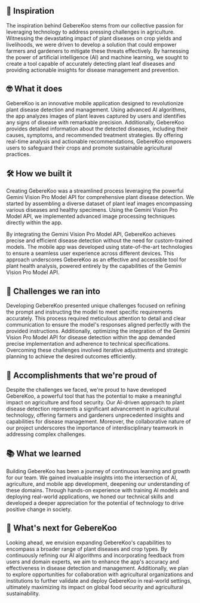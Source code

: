 ## 🌠 Inspiration

The inspiration behind GebereKoo stems from our collective passion for leveraging technology to address pressing challenges in agriculture. Witnessing the devastating impact of plant diseases on crop yields and livelihoods, we were driven to develop a solution that could empower farmers and gardeners to mitigate these threats effectively. By harnessing the power of artificial intelligence (AI) and machine learning, we sought to create a tool capable of accurately detecting plant leaf diseases and providing actionable insights for disease management and prevention.

## 🤓 What it does

GebereKoo is an innovative mobile application designed to revolutionize plant disease detection and management. Using advanced AI algorithms, the app analyzes images of plant leaves captured by users and identifies any signs of disease with remarkable precision. Additionally, GebereKoo provides detailed information about the detected diseases, including their causes, symptoms, and recommended treatment strategies. By offering real-time analysis and actionable recommendations, GebereKoo empowers users to safeguard their crops and promote sustainable agricultural practices.

## 🛠️ How we built it

Creating GebereKoo was a streamlined process leveraging the powerful Gemini Vision Pro Model API for comprehensive plant disease detection. We started by assembling a diverse dataset of plant leaf images encompassing various diseases and healthy specimens. Using the Gemini Vision Pro Model API, we implemented advanced image processing techniques directly within the app.

By integrating the Gemini Vision Pro Model API, GebereKoo achieves precise and efficient disease detection without the need for custom-trained models. The mobile app was developed using state-of-the-art technologies to ensure a seamless user experience across different devices. This approach underscores GebereKoo as an effective and accessible tool for plant health analysis, powered entirely by the capabilities of the Gemini Vision Pro Model API.

## 🚀 Challenges we ran into

Developing GebereKoo presented unique challenges focused on refining the prompt and instructing the model to meet specific requirements accurately. This process required meticulous attention to detail and clear communication to ensure the model's responses aligned perfectly with the provided instructions. Additionally, optimizing the integration of the Gemini Vision Pro Model API for disease detection within the app demanded precise implementation and adherence to technical specifications. Overcoming these challenges involved iterative adjustments and strategic planning to achieve the desired outcomes efficiently.

## 🎇 Accomplishments that we're proud of

Despite the challenges we faced, we're proud to have developed GebereKoo, a powerful tool that has the potential to make a meaningful impact on agriculture and food security. Our AI-driven approach to plant disease detection represents a significant advancement in agricultural technology, offering farmers and gardeners unprecedented insights and capabilities for disease management. Moreover, the collaborative nature of our project underscores the importance of interdisciplinary teamwork in addressing complex challenges.

## 📚 What we learned

Building GebereKoo has been a journey of continuous learning and growth for our team. We gained invaluable insights into the intersection of AI, agriculture, and mobile app development, deepening our understanding of these domains. Through hands-on experience with training AI models and deploying real-world applications, we honed our technical skills and developed a deeper appreciation for the potential of technology to drive positive change in society.

## 💬  What's next for GebereKoo

Looking ahead, we envision expanding GebereKoo's capabilities to encompass a broader range of plant diseases and crop types. By continuously refining our AI algorithms and incorporating feedback from users and domain experts, we aim to enhance the app's accuracy and effectiveness in disease detection and management. Additionally, we plan to explore opportunities for collaboration with agricultural organizations and institutions to further validate and deploy GebereKoo in real-world settings, ultimately maximizing its impact on global food security and agricultural sustainability.

